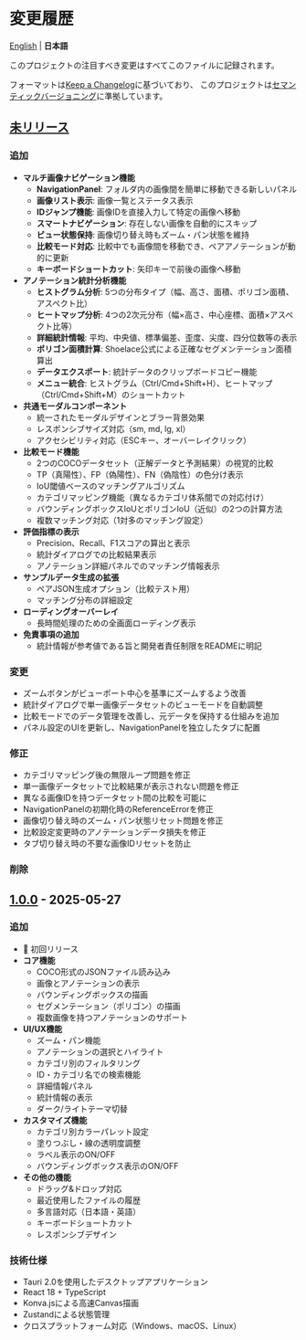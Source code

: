 # 変更履歴

[English](./CHANGELOG.en.md) | **日本語**

このプロジェクトの注目すべき変更はすべてこのファイルに記録されます。

フォーマットは[Keep a Changelog](https://keepachangelog.com/ja/1.0.0/)に基づいており、
このプロジェクトは[セマンティックバージョニング](https://semver.org/lang/ja/)に準拠しています。

## [未リリース]

### 追加

- **マルチ画像ナビゲーション機能**
  - **NavigationPanel**: フォルダ内の画像間を簡単に移動できる新しいパネル
  - **画像リスト表示**: 画像一覧とステータス表示
  - **IDジャンプ機能**: 画像IDを直接入力して特定の画像へ移動
  - **スマートナビゲーション**: 存在しない画像を自動的にスキップ
  - **ビュー状態保持**: 画像切り替え時もズーム・パン状態を維持
  - **比較モード対応**: 比較中でも画像間を移動でき、ペアアノテーションが動的に更新
  - **キーボードショートカット**: 矢印キーで前後の画像へ移動
- **アノテーション統計分析機能**
  - **ヒストグラム分析**: 5つの分布タイプ（幅、高さ、面積、ポリゴン面積、アスペクト比）
  - **ヒートマップ分析**: 4つの2次元分布（幅×高さ、中心座標、面積×アスペクト比等）
  - **詳細統計情報**: 平均、中央値、標準偏差、歪度、尖度、四分位数等の表示
  - **ポリゴン面積計算**: Shoelace公式による正確なセグメンテーション面積算出
  - **データエクスポート**: 統計データのクリップボードコピー機能
  - **メニュー統合**: ヒストグラム（Ctrl/Cmd+Shift+H）、ヒートマップ（Ctrl/Cmd+Shift+M）のショートカット
- **共通モーダルコンポーネント**
  - 統一されたモーダルデザインとブラー背景効果
  - レスポンシブサイズ対応（sm, md, lg, xl）
  - アクセシビリティ対応（ESCキー、オーバーレイクリック）
- **比較モード機能**
  - 2つのCOCOデータセット（正解データと予測結果）の視覚的比較
  - TP（真陽性）、FP（偽陽性）、FN（偽陰性）の色分け表示
  - IoU閾値ベースのマッチングアルゴリズム
  - カテゴリマッピング機能（異なるカテゴリ体系間での対応付け）
  - バウンディングボックスIoUとポリゴンIoU（近似）の2つの計算方法
  - 複数マッチング対応（1対多のマッチング設定）
- **評価指標の表示**
  - Precision、Recall、F1スコアの算出と表示
  - 統計ダイアログでの比較結果表示
  - アノテーション詳細パネルでのマッチング情報表示
- **サンプルデータ生成の拡張**
  - ペアJSON生成オプション（比較テスト用）
  - マッチング分布の詳細設定
- **ローディングオーバーレイ**
  - 長時間処理のための全画面ローディング表示
- **免責事項の追加**
  - 統計情報が参考値である旨と開発者責任制限をREADMEに明記

### 変更

- ズームボタンがビューポート中心を基準にズームするよう改善
- 統計ダイアログで単一画像データセットのビューモードを自動調整
- 比較モードでのデータ管理を改善し、元データを保持する仕組みを追加
- パネル設定のUIを更新し、NavigationPanelを独立したタブに配置

### 修正

- カテゴリマッピング後の無限ループ問題を修正
- 単一画像データセットで比較結果が表示されない問題を修正
- 異なる画像IDを持つデータセット間の比較を可能に
- NavigationPanelの初期化時のReferenceErrorを修正
- 画像切り替え時のズーム・パン状態リセット問題を修正
- 比較設定変更時のアノテーションデータ損失を修正
- タブ切り替え時の不要な画像IDリセットを防止

### 削除

## [1.0.0] - 2025-05-27

### 追加

- 🎉 初回リリース
- **コア機能**
  - COCO形式のJSONファイル読み込み
  - 画像とアノテーションの表示
  - バウンディングボックスの描画
  - セグメンテーション（ポリゴン）の描画
  - 複数画像を持つアノテーションのサポート
- **UI/UX機能**
  - ズーム・パン機能
  - アノテーションの選択とハイライト
  - カテゴリ別のフィルタリング
  - ID・カテゴリ名での検索機能
  - 詳細情報パネル
  - 統計情報の表示
  - ダーク/ライトテーマ切替
- **カスタマイズ機能**
  - カテゴリ別カラーパレット設定
  - 塗りつぶし・線の透明度調整
  - ラベル表示のON/OFF
  - バウンディングボックス表示のON/OFF
- **その他の機能**
  - ドラッグ&ドロップ対応
  - 最近使用したファイルの履歴
  - 多言語対応（日本語・英語）
  - キーボードショートカット
  - レスポンシブデザイン

### 技術仕様

- Tauri 2.0を使用したデスクトップアプリケーション
- React 18 + TypeScript
- Konva.jsによる高速Canvas描画
- Zustandによる状態管理
- クロスプラットフォーム対応（Windows、macOS、Linux）

[未リリース]: https://github.com/tact-software/coav/compare/v1.0.0...HEAD
[1.0.0]: https://github.com/tact-software/coav/releases/tag/v1.0.0
